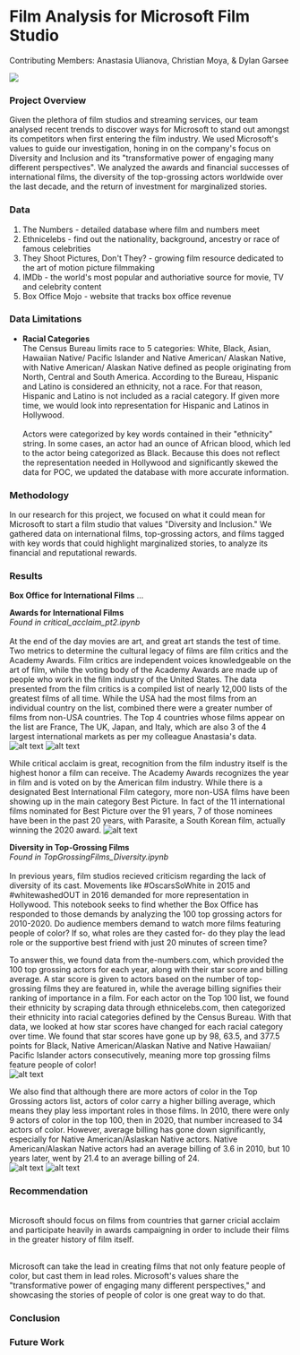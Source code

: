 # Film Analysis for Microsoft Film Studio 
Contributing Members: Anastasia Ulianova, Christian Moya, & Dylan Garsee

<img src='https://1.bp.blogspot.com/-LCNdmydj22w/XWBIIYwtbxI/AAAAAAAA09M/IvNxqGxSMKw5vC2YV2zg6tpAM-oB0TNWwCLcBGAs/s1600/00000000mm.png'>

### Project Overview
Given the plethora of film studios and streaming services, our team analysed recent trends to discover ways for Microsoft to stand out amongst its competitors when first entering the film industry. We used Microsoft's values to guide our investigation, honing in on the company's focus on Diversity and Inclusion and its "transformative power of engaging many different perspectives". We analyzed the awards and financial successes of international films, the diversity of the top-grossing actors worldwide over the last decade, and the return of investment for marginalized stories.  

### Data 
1. The Numbers - detailed database where film and numbers meet 
2. Ethnicelebs - find out the nationality, background, ancestry or race of famous celebrities
3. They Shoot Pictures, Don't They? - growing film resource dedicated to the art of motion picture filmmaking 
4. IMDb - the world's most popular and authoriative source for movie, TV and celebrity content
5. Box Office Mojo - website that tracks box office revenue 

### Data Limitations
- <b>Racial Categories</b> 
<br>The Census Bureau limits race to 5 categories: White, Black, Asian, Hawaiian Native/ Pacific Islander and Native American/ Alaskan Native, with Native American/ Alaskan Native defined as people originating from North, Central and South America. According to the Bureau, Hispanic and Latino is considered an ethnicity, not a race. For that reason, Hispanic and Latino is not included as a racial category. If given more time, we would look into representation for Hispanic and Latinos in Hollywood.  
<br>Actors were categorized by key words contained in their "ethnicity" string. In some cases, an actor had an ounce of African blood, which led to the actor being categorized as Black. Because this does not reflect the representation needed in Hollywood and significantly skewed the data for POC, we updated the database with more accurate information.  

### Methodology 
In our research for this project, we focused on what it could mean for Microsoft to start a film studio that values "Diversity and Inclusion." We gathered data on international films, top-grossing actors, and films tagged with key words that could highlight marginalized stories, to analyze its financial and reputational rewards.

### Results 
<b>Box Office for International Films</b> ... 

<b>Awards for International Films</b> 
<br><i>Found in critical_acclaim_pt2.ipynb</i>
<br><br>At the end of the day movies are art, and great art stands the test of time. Two metrics to determine the cultural legacy of films are film critics and the Academy Awards. Film critics are independent voices knowledgeable on the art of film, while the voting body of the Academy Awards are made up of people who work in the film industry of the United States. The data presented from the film critics is a compiled list of nearly 12,000 lists of the greatest films of all time. While the USA had the most films from an individual country on the list, combined there were a greater number of films from non-USA countries. The Top 4 countries whose films appear on the list are France, The UK, Japan, and Italy, which are also 3 of the 4 largest international markets as per my colleague Anastasia's data. 
![alt text](https://github.com/christianmoya/Phase1_Project/blob/main/project_images/1000_greatest_films.png?raw=true)
![alt text](https://github.com/christianmoya/Phase1_Project/blob/main/project_images/top_4_countries.png?raw=true)


While critical acclaim is great, recognition from the film industry itself is the highest honor a film can receive. The Academy Awards recognizes the year in film and is voted on by the American film industry. While there is a designated Best International Film category, more non-USA films have been showing up in the main category Best Picture. In fact of the 11 international films nominated for Best Picture over the 91 years, 7 of those nominees have been in the past 20 years, with Parasite, a South Korean film, actually winning the 2020 award. 
![alt text](https://github.com/christianmoya/Phase1_Project/blob/main/project_images/international_best_picture.png?raw=true)
<br>
  

<b>Diversity in Top-Grossing Films</b>
<br><i>Found in TopGrossingFilms_Diversity.ipynb</i>
<br><br>In previous years, film studios recieved criticism regarding the lack of diversity of its cast. Movements like #OscarsSoWhite in 2015 and #whitewashedOUT in 2016 demanded for more representation in Hollywood. This notebook seeks to find whether the Box Office has responded to those demands by analyzing the 100 top grossing actors for 2010-2020. Do audience members demand to watch more films featuring people of color? If so, what roles are they casted for- do they play the lead role or the supportive best friend with just 20 minutes of screen time? 

To answer this, we found data from the-numbers.com, which provided the 100 top grossing actors for each year, along with their star score and billing average. A star score is given to actors based on the number of top-grossing films they are featured in, while the average billing signifies their ranking of importance in a film. For each actor on the Top 100 list, we found their ethnicity by scraping data through ethnicelebs.com, then categorized their ethnicity into racial categories defined by the Census Bureau. With that data, we looked at how star scores have changed for each racial category over time. We found that star scores have gone up by 98, 63.5, and 377.5 points for Black, Native American/Alaskan Native and Native Hawaiian/ Pacific Islander actors consecutively, meaning more top grossing films feature people of color! 
<br>
![alt text](https://github.com/christianmoya/Phase1_Project/blob/main/starscore_average.png?raw=true)


We also find that although there are more actors of color in the Top Grossing actors list, actors of color carry a higher billing average, which means they play less important roles in those films. In 2010, there were only 9 actors of color in the top 100, then in 2020, that number increased to 34 actors of color. However, average billing has gone down significantly, especially for Native American/Aslaskan Native actors. Native American/Alaskan Native actors had an average billing of 3.6 in 2010, but 10 years later, went by 21.4 to an average billing of 24. 
<br>
![alt text](https://github.com/christianmoya/Phase1_Project/blob/main/racial_count.png?raw=true) 
![alt text](https://github.com/christianmoya/Phase1_Project/blob/main/top_4_countries.png?raw=true)



### Recommendation 
<br> Microsoft should focus on films from countries that garner cricial acclaim and participate heavily in awards campaigning in order to include their films in the greater history of film itself. 

<br> Microsoft can take the lead in creating films that not only feature people of color, but cast them in lead roles. Microsoft's values share the "transformative power of engaging many different perspectives," and showcasing the stories of people of color is one great way to do that. 

### Conclusion 

### Future Work 
